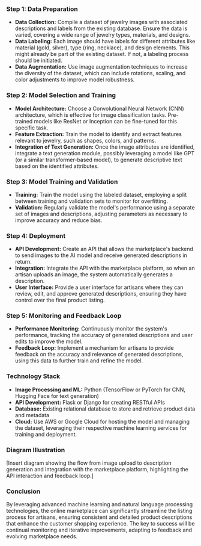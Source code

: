### Step 1: Data Preparation

- **Data Collection:** Compile a dataset of jewelry images with associated descriptions and labels from the existing database. Ensure the data is varied, covering a wide range of jewelry types, materials, and designs.
- **Data Labeling:** Each image should have labels for different attributes like material (gold, silver), type (ring, necklace), and design elements. This might already be part of the existing dataset. If not, a labeling process should be initiated.
- **Data Augmentation:** Use image augmentation techniques to increase the diversity of the dataset, which can include rotations, scaling, and color adjustments to improve model robustness.

### Step 2: Model Selection and Training

- **Model Architecture:** Choose a Convolutional Neural Network (CNN) architecture, which is effective for image classification tasks. Pre-trained models like ResNet or Inception can be fine-tuned for this specific task.
- **Feature Extraction:** Train the model to identify and extract features relevant to jewelry, such as shapes, colors, and patterns.
- **Integration of Text Generation:** Once the image attributes are identified, integrate a text generation module, possibly leveraging a model like GPT (or a similar transformer-based model), to generate descriptive text based on the identified attributes.

### Step 3: Model Training and Validation

- **Training:** Train the model using the labeled dataset, employing a split between training and validation sets to monitor for overfitting.
- **Validation:** Regularly validate the model's performance using a separate set of images and descriptions, adjusting parameters as necessary to improve accuracy and reduce bias.

### Step 4: Deployment

- **API Development:** Create an API that allows the marketplace's backend to send images to the AI model and receive generated descriptions in return.
- **Integration:** Integrate the API with the marketplace platform, so when an artisan uploads an image, the system automatically generates a description.
- **User Interface:** Provide a user interface for artisans where they can review, edit, and approve generated descriptions, ensuring they have control over the final product listing.

### Step 5: Monitoring and Feedback Loop

- **Performance Monitoring:** Continuously monitor the system's performance, tracking the accuracy of generated descriptions and user edits to improve the model.
- **Feedback Loop:** Implement a mechanism for artisans to provide feedback on the accuracy and relevance of generated descriptions, using this data to further train and refine the model.

### Technology Stack

- **Image Processing and ML:** Python (TensorFlow or PyTorch for CNN, Hugging Face for text generation)
- **API Development:** Flask or Django for creating RESTful APIs
- **Database:** Existing relational database to store and retrieve product data and metadata
- **Cloud:** Use AWS or Google Cloud for hosting the model and managing the dataset, leveraging their respective machine learning services for training and deployment.

### Diagram Illustration

[Insert diagram showing the flow from image upload to description generation and integration with the marketplace platform, highlighting the API interaction and feedback loop.]

### Conclusion

By leveraging advanced machine learning and natural language processing technologies, the online marketplace can significantly streamline the listing process for artisans, ensuring consistent and detailed product descriptions that enhance the customer shopping experience. The key to success will be continual monitoring and iterative improvements, adapting to feedback and evolving marketplace needs.
